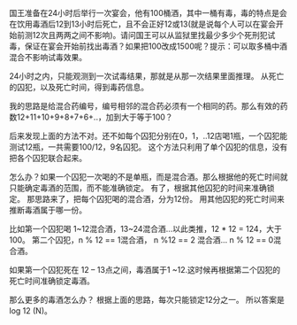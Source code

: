 国王准备在24小时后举行一次宴会，他有100桶酒，其中一桶有毒，毒的特点是会在饮用毒酒后12到13小时后死亡，且不会正好12或13(就是说每个人可以在宴会开始前测12次且两两之间不影响)。请问国王可以从监狱里找最少多少个死刑犯试毒，保证在宴会开始前找出毒酒？如果把100改成1500呢？提示：可以取多桶中酒混合不影响试毒效果。



24小时之内，只能观测到一次试毒结果，那就是从那一次结果里面推理。
从死亡的囚犯，以及死亡时间，得到毒药信息。

我的思路是给混合药编号，编号相邻的混合药必须有一个相同的药。那么有效的药数12+11+10+9+8+7+6+..，加到大于等于100？

后来发现上面的方法不对。还不如每个囚犯分别在0，1，..12店喝1瓶，一个囚犯能测试12瓶，一共需要100/12，9名囚犯。
这个方法只利用了单个囚犯的信息，没有把各个囚犯联合起来。

怎么办？如果一个囚犯一次喝的不是单瓶，而是混合酒。那么根据他的死亡时间就只能确定毒酒的范围，而不能准确锁定。
有了，根据其他囚犯的时间来准确锁定。
那思路来了，把每个囚犯喝的混合酒，分为12份。
用其他囚犯的死亡时间来推断毒酒属于哪一份。

比如第一个囚犯喝 1~12混合酒，13~24混合酒…以此类推，12 * 12 = 124，大于100。
第二个囚犯，n % 12 == 1混合酒， n %12 == 2 混合酒… n % 12 == 0混合酒。

如果第一个囚犯死在 12 – 13点之间，毒酒属于1 ~12.这时候再根据第二个囚犯的死亡时间准确锁定毒酒。

那么更多的毒酒怎么办？
根据上面的思路，每次只能锁定12分之一。
所以答案是 log 12 (N)。
